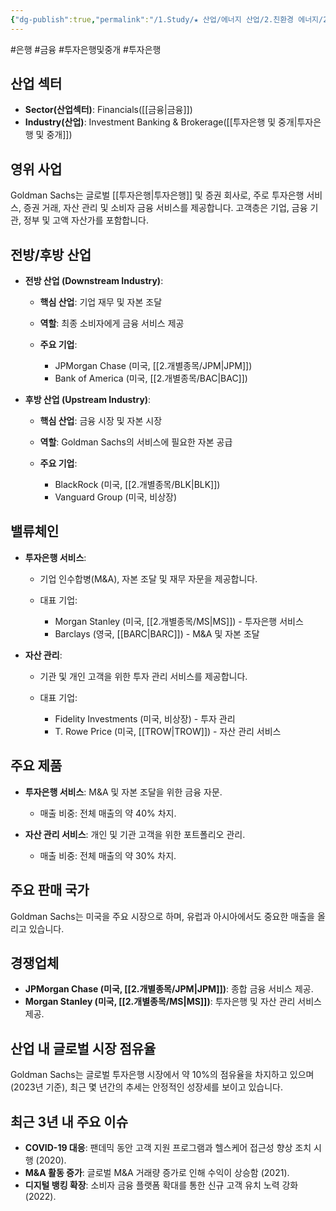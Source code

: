 ```yaml
---
{"dg-publish":true,"permalink":"/1.Study/★ 산업/에너지 산업/2.친환경 에너지/2.태양광/종목/GS/","created":"2024-11-20T21:02:28.458+09:00","updated":"2025-06-03T20:07:21.055+09:00"}
---
```


#은행 #금융 #투자은행및중개 #투자은행 


## 산업 섹터

- **Sector(산업섹터)**: Financials([[금융\|금융]])
- **Industry(산업)**: Investment Banking & Brokerage([[투자은행 및 중개\|투자은행 및 중개]])

## 영위 사업

Goldman Sachs는 글로벌 [[투자은행\|투자은행]] 및 증권 회사로, 주로 투자은행 서비스, 증권 거래, 자산 관리 및 소비자 금융 서비스를 제공합니다. 고객층은 기업, 금융 기관, 정부 및 고액 자산가를 포함합니다.

## 전방/후방 산업

- **전방 산업 (Downstream Industry)**:
    
    - **핵심 산업**: 기업 재무 및 자본 조달
    - **역할**: 최종 소비자에게 금융 서비스 제공
    - **주요 기업**:
        
        - JPMorgan Chase (미국, [[2.개별종목/JPM\|JPM]])
        - Bank of America (미국, [[2.개별종목/BAC\|BAC]])
        
    
- **후방 산업 (Upstream Industry)**:
    
    - **핵심 산업**: 금융 시장 및 자본 시장
    - **역할**: Goldman Sachs의 서비스에 필요한 자본 공급
    - **주요 기업**:
        
        - BlackRock (미국, [[2.개별종목/BLK\|BLK]])
        - Vanguard Group (미국, 비상장)
        
    

## 밸류체인

- **투자은행 서비스**:
    
    - 기업 인수합병(M&A), 자본 조달 및 재무 자문을 제공합니다.
    - 대표 기업:
        
        - Morgan Stanley (미국, [[2.개별종목/MS\|MS]]) - 투자은행 서비스
        - Barclays (영국, [[BARC\|BARC]]) - M&A 및 자본 조달
        
    
- **자산 관리**:
    
    - 기관 및 개인 고객을 위한 투자 관리 서비스를 제공합니다.
    - 대표 기업:
        
        - Fidelity Investments (미국, 비상장) - 투자 관리
        - T. Rowe Price (미국, [[TROW\|TROW]]) - 자산 관리 서비스
        
    

## 주요 제품

- **투자은행 서비스**: M&A 및 자본 조달을 위한 금융 자문.
    
    - 매출 비중: 전체 매출의 약 40% 차지.
    
- **자산 관리 서비스**: 개인 및 기관 고객을 위한 포트폴리오 관리.
    
    - 매출 비중: 전체 매출의 약 30% 차지.
    

## 주요 판매 국가

Goldman Sachs는 미국을 주요 시장으로 하며, 유럽과 아시아에서도 중요한 매출을 올리고 있습니다.

## 경쟁업체

- **JPMorgan Chase (미국, [[2.개별종목/JPM\|JPM]])**: 종합 금융 서비스 제공.
- **Morgan Stanley (미국, [[2.개별종목/MS\|MS]])**: 투자은행 및 자산 관리 서비스 제공.

## 산업 내 글로벌 시장 점유율

Goldman Sachs는 글로벌 투자은행 시장에서 약 10%의 점유율을 차지하고 있으며(2023년 기준), 최근 몇 년간의 추세는 안정적인 성장세를 보이고 있습니다.

## 최근 3년 내 주요 이슈

- **COVID-19 대응**: 팬데믹 동안 고객 지원 프로그램과 헬스케어 접근성 향상 조치 시행 (2020).
- **M&A 활동 증가**: 글로벌 M&A 거래량 증가로 인해 수익이 상승함 (2021).
- **디지털 뱅킹 확장**: 소비자 금융 플랫폼 확대를 통한 신규 고객 유치 노력 강화 (2022).